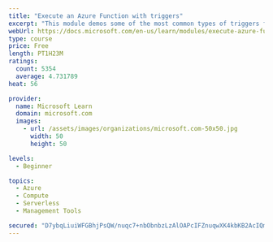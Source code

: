 ```yaml
---
title: "Execute an Azure Function with triggers"
excerpt: "This module demos some of the most common types of triggers for executing Azure Functions and how to configure them to execute your logic."
webUrl: https://docs.microsoft.com/en-us/learn/modules/execute-azure-function-with-triggers/
type: course
price: Free
length: PT1H23M
ratings:
  count: 5354
  average: 4.731789
heat: 56

provider:
  name: Microsoft Learn
  domain: microsoft.com
  images:
    - url: /assets/images/organizations/microsoft.com-50x50.jpg
      width: 50
      height: 50

levels:
  - Beginner

topics:
  - Azure
  - Compute
  - Serverless
  - Management Tools

secured: "D7ybqLiuiWFGBhjPsQW/nuqc7+nbObnbzLzAlOAPcIFZnuqwXK4kbKB2AcIQmnNsVCw91tHD5AvmkKGt/8jqjuzvb2rvqaQmET2s7x1dDsKzk5IgcrwxTXcSx/ND4xQFaxQo2CKZsUYDuniVd8egaL7H282x2bsIL/fPmS+TYAVlEFLwsYcKreyE+NFEDkK8o3ptsuwxY6eC/MGr+7ywyKuJaKkMaqvUJoGNqB3xobrap8M7bMeD3d1qjtCfAiaI1gSVQGw4eaq4YcG1rIizAyMnRZK30qFMJfMzDQd8nWT/kKPagsexeCA3N9auBK/2H4g2Ljp6aPaKTYEAH/ziZaUNKX1ugZuU7cNsRniboI3S2wEOWXYQHsN/fFWiC+hla3nctL0yDhEuMGFvwsnC4gNPnMqjJWPhk6neFsOBHWY=;xtMfvSibAcTOXCBS8/UJ2A=="
---
```


